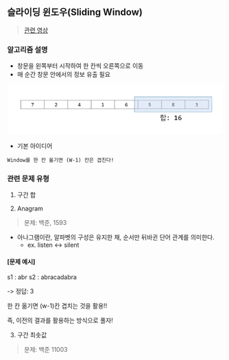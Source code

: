 ## 슬라이딩 윈도우(Sliding Window)

> [관련 영상](https://youtu.be/uH9VJRIpIDY)

### 알고리즘 설명

- 창문을 왼쪽부터 시작하여 한 칸씩 오른쪽으로 이동
- 매 순간 창문 안에서의 정보 유출 필요

![](./img/Sliding_Window_1.png)

- 기본 아이디어

```
Window를 한 칸 옮기면 (W-1) 칸은 겹친다!
```

### 관련 문제 유형

1. 구간 합

2. Anagram
> 문제: 백준, 1593

- 아나그램이란, 알파벳의 구성은 유지한 채, 순서만 뒤바귄 단어 관계를 의미한다.
    - ex. listen <-> silent

#### [문제 예시]

s1 : abr
s2 : abracadabra

-> 정답: 3

한 칸 옮기면 (w-1)칸 겹치는 것을 활용!!

즉, 이전의 결과를 활용하는 방식으로 풀자!

3. 구간 최솟값

> 문제: 백준 11003